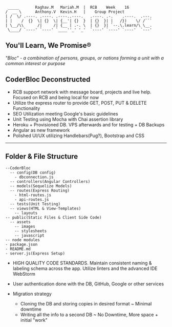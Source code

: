 
~~~~~~~~~~~~~~~~~~~~~~~~~~~~~~~~~~~~~~~~~~~~~~~~~~~~~~~~
 _____       Raghav.M   Mariah.M  |  RCB    Week    16
/  __ \      Anthony.V  Kevin.H   |    Group Project
| /  \/ .----. .----. .----..----.   .----. .-.    .----.  .---.
| |    /  {}  \| {}  \| {__'| {}  }  | {}  }| |   /})    \/ /```
| \__/\\      /|     /| {__ | .-. \  | {}  }| `--.\.learn/\ \__.    
 \____/ `----' `----' `____''_' '_'  `----' `----' `----'  `---'
~~~~~~~~~~~~~~~~~~~~~~~~~~~~~~~~~~~~~~~~~~~~~~~~~~~~~~~~
You'll Learn, We Promise®
-------------------------

*"Bloc" - a combination of persons, groups, or nations forming a unit with a common interest or purpose*

CoderBloc Deconstructed
-----------------------
* RCB support network with message board, projects and live help. Focused on RCB and being local for now
* Utilize the express router to provide GET, POST, PUT & DELETE Functionality
* SEO Utilization meeting Google's basic guidelines
* Unit Testing using Mocha with Chai assertion library
* Heroku + Provisioned DB. VPS afterwards and for testing + DB Backups
* Angular as new framework
* Polished UI/UX utilizing Handlebars(Pug?), Bootstrap and CSS

-------------------------
Folder & File Structure
-------------------------
    --CoderBloc
      -- config(DB config)
        - dbconnection.js
      -- controllers(Angular Controllers)
      -- models(Sequelize Models)
      -- routes(Express Routing)
        - html-routes.js
        - api-routes.js
      -- tests(Unit Testing)
      -- views(HTML & View-Templates)
        -- layouts
    -- public(Static Files & Client Side Code)
      -- assets
        -- images
        -- stylesheets
        -- javascript
    -- node modules
    - package.json
    - README.md
    - server.js(Express Setup)


* HIGH QUALITY CODE STANDARDS. Maintain consistent naming & labeling schema across the app. Utilize linters and the advanced IDE WebStorm
* User authentication done with the DB, GitHub, Google or other services

* Migration strategy
    - Cloning the DB and storing copies in desired format ~ Minimal downtime
    - Writing all the info to a second DB ~ No Downtime, More space + initial "work"